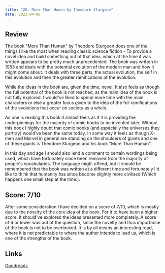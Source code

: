 ```yaml
---
title: "28. More Than Human by Theodore Sturgeon"
date: 2023-04-06
---
```

## Review
The book "More Than Human" by Theodore Sturgeon does one of the things I like the most when reading classic science fiction - To provide a novel idea and build something out of that idea, which at the time it was written appears to be pretty much unprecedented. The book was written in 1953 and deals with the potential evolution of the modern man and how it might come about. It deals with three parts, the actual evolution, the self in this evolution and then the greater ramifications of the evolution.

While the ideas in the book are, given the time, novel. It also feels as though the full potential of the book is not reached, as the main idea of the book is not fully explored. I would've liked to spend more time with the main characters or else a greater focus given to the idea of the full ramifications of the evolutions that occur on society as a whole.

As one is reading this book it almost feels as if it is providing the underpinnings for the majority of comic books to be invented later. Without this book I highly doubt that comic books (and especially the universes they portray) would've been the same today. In some way it feels as though X-men and Marvel in general are standing on the shoulders of giants and one of these giants is Theodore Sturgeon and his book "More Than Human".

In this day and age I should also lend a comment to certain wordings being used, which have fortunately since been removed from the majority of people's vocabularies. The language might offend, but it should be remembered that the book was written at a different time and fortunately I'd like to think that humanity has since become slightly more civilised (Which happens one small step at the time.).
## Score: 7/10
After some consideration I have decided on a score of 7/10, which is mostly due to the novelty of the core idea of the book. For it to have been a higher score, it should've explored the ideas presented more completely. A score of 6 or lower was out of the question, since the novelty and thus importance of the book is not to be overlooked. It is by all means an interesting read, where it is not predictable to where the author intends to lead us, which is one of the strengths of the book.
## Links
[Goodreads](https://www.goodreads.com/en/book/show/541024)